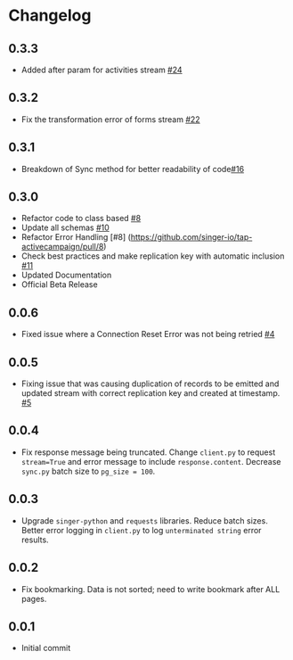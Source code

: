 # Changelog

## 0.3.3
  * Added after param for activities stream [#24](https://github.com/singer-io/tap-activecampaign/pull/24)

## 0.3.2
  * Fix the transformation error of forms stream [#22](https://github.com/singer-io/tap-activecampaign/pull/22)

## 0.3.1
  * Breakdown of Sync method for better readability of code[#16](https://github.com/singer-io/tap-activecampaign/pull/16)

## 0.3.0
  * Refactor code to class based [#8](https://github.com/singer-io/tap-activecampaign/pull/8)
  * Update all schemas [#10](https://github.com/singer-io/tap-activecampaign/pull/10)
  * Refactor Error Handling [#8] (https://github.com/singer-io/tap-activecampaign/pull/8)
  * Check best practices and make replication key with automatic inclusion [#11](https://github.com/singer-io/tap-activecampaign/pull/11)
  * Updated Documentation
  * Official Beta Release

## 0.0.6
  * Fixed issue where a Connection Reset Error was not being retried [#4](https://github.com/singer-io/tap-activecampaign/pull/4)

## 0.0.5
  * Fixing issue that was causing duplication of records to be emitted and updated stream with correct replication key and created at timestamp. [#5](https://github.com/singer-io/tap-activecampaign/pull/5)

## 0.0.4
  * Fix response message being truncated. Change `client.py` to request `stream=True` and error message to include `response.content`. Decrease `sync.py` batch size to `pg_size = 100`.

## 0.0.3
  * Upgrade `singer-python` and `requests` libraries. Reduce batch sizes. Better error logging in `client.py` to log `unterminated string` error results.

## 0.0.2
  * Fix bookmarking. Data is not sorted; need to write bookmark after ALL pages.

## 0.0.1
  * Initial commit
